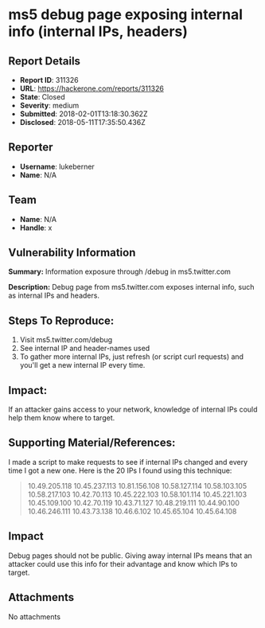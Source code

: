 # ms5 debug page exposing internal info (internal IPs, headers)

## Report Details
- **Report ID**: 311326
- **URL**: https://hackerone.com/reports/311326
- **State**: Closed
- **Severity**: medium
- **Submitted**: 2018-02-01T13:18:30.362Z
- **Disclosed**: 2018-05-11T17:35:50.436Z

## Reporter
- **Username**: lukeberner
- **Name**: N/A

## Team
- **Name**: N/A
- **Handle**: x

## Vulnerability Information
**Summary:** 
Information exposure through /debug in ms5.twitter.com

**Description:** 
Debug page from ms5.twitter.com exposes internal info, such as internal IPs and headers. 

## Steps To Reproduce:

  1. Visit ms5.twitter.com/debug
  1. See internal IP and header-names used
  1. To gather more internal IPs, just refresh (or script curl requests) and you'll get a new internal IP every time.

## Impact: 
If an attacker gains access to your network, knowledge of internal IPs could help them know where to target.

## Supporting Material/References:

I made a script to make requests to see if internal IPs changed and every time I got a new one. Here is the 20 IPs I found using this technique:
> 10.49.205.118
> 10.45.237.113
> 10.81.156.108
> 10.58.127.114
> 10.58.103.105
> 10.58.217.103
> 10.42.70.113
> 10.45.222.103
> 10.58.101.114
> 10.45.221.103
> 10.45.109.100
> 10.42.70.119
> 10.43.71.127
> 10.48.219.111
> 10.44.90.100
> 10.46.246.111
> 10.43.73.138
> 10.46.6.102
> 10.45.65.104
> 10.45.64.108

## Impact

Debug pages should not be public. Giving away internal IPs means that an attacker could use this info for their advantage and know which IPs to target.

## Attachments
No attachments
